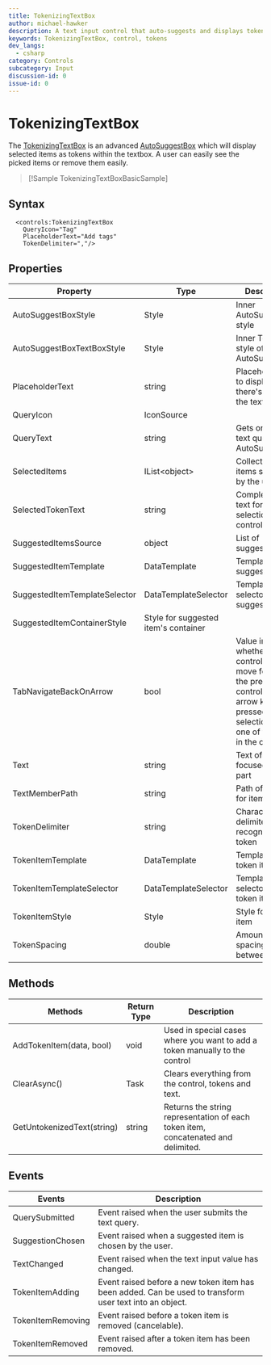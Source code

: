 ```yaml
---
title: TokenizingTextBox
author: michael-hawker
description: A text input control that auto-suggests and displays token items.
keywords: TokenizingTextBox, control, tokens
dev_langs:
  - csharp
category: Controls
subcategory: Input
discussion-id: 0
issue-id: 0
---
```


# TokenizingTextBox

The [TokenizingTextBox](/dotnet/api/microsoft.toolkit.uwp.ui.controls.tokenizingtextbox) is an advanced [AutoSuggestBox](/uwp/api/Windows.UI.Xaml.Controls.AutoSuggestBox) which will display selected items as tokens within the textbox. A user can easily see the picked items or remove them easily.

> [!Sample TokenizingTextBoxBasicSample]

## Syntax

```xaml
  <controls:TokenizingTextBox
    QueryIcon="Tag"
    PlaceholderText="Add tags"
    TokenDelimiter=","/>
```

## Properties

| Property | Type | Description |
| -- | -- | -- |
| AutoSuggestBoxStyle | Style | Inner AutoSuggestBox style |
| AutoSuggestBoxTextBoxStyle | Style | Inner TextBox style of the AutoSuggestBox |
| PlaceholderText | string | Placeholder text to display when there's no text in the textbox |
| QueryIcon | IconSource |
| QueryText | string | Gets or sets the text query of the AutoSuggestBox |
| SelectedItems | IList&lt;object&gt; | Collection of items selected by the user |
| SelectedTokenText | string | Complete set of text for any selection in the control |
| SuggestedItemsSource | object | List of suggested items |
| SuggestedItemTemplate | DataTemplate | Template for suggested items |
| SuggestedItemTemplateSelector | DataTemplateSelector | Template selector for suggested items |
| SuggestedItemContainerStyle | Style for suggested item's container |
| TabNavigateBackOnArrow | bool | Value indicating whether the control will move focus to the previous control when an arrow key is pressed and selection is at one of the limits in the control. |
| Text | string | Text of currently focused text box part |
| TextMemberPath | string | Path of property for item display |
| TokenDelimiter | string | Character delimiter for recognizing a token |
| TokenItemTemplate | DataTemplate | Template for a token item |
| TokenItemTemplateSelector | DataTemplateSelector | Template selector for token items |
| TokenItemStyle | Style | Style for a token item |
| TokenSpacing | double | Amount of spacing between tokens |

## Methods

| Methods | Return Type | Description |
| -- | -- | -- |
| AddTokenItem(data, bool) | void | Used in special cases where you want to add a token manually to the control |
| ClearAsync() | Task | Clears everything from the control, tokens and text. |
| GetUntokenizedText(string) | string | Returns the string representation of each token item, concatenated and delimited. |

## Events

| Events | Description |
| -- | -- |
| QuerySubmitted | Event raised when the user submits the text query. |
| SuggestionChosen | Event raised when a suggested item is chosen by the user. |
| TextChanged | Event raised when the text input value has changed. |
| TokenItemAdding | Event raised before a new token item has been added. Can be used to transform user text into an object. |
| TokenItemRemoving | Event raised before a token item is removed (cancelable). |
| TokenItemRemoved | Event raised after a token item has been removed. |
